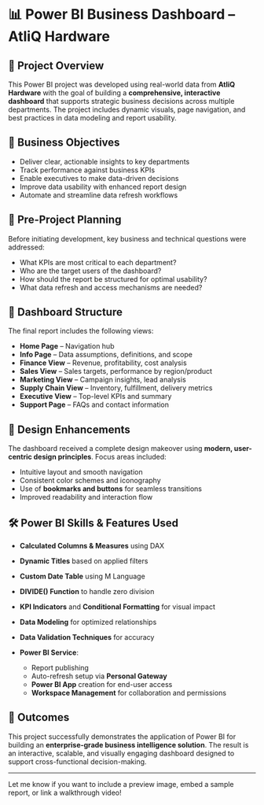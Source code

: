 # 📊 Power BI Business Dashboard – AtliQ Hardware

## 📝 Project Overview

This Power BI project was developed using real-world data from **AtliQ Hardware** with the goal of building a **comprehensive, interactive dashboard** that supports strategic business decisions across multiple departments. The project includes dynamic visuals, page navigation, and best practices in data modeling and report usability.

## 🎯 Business Objectives

* Deliver clear, actionable insights to key departments
* Track performance against business KPIs
* Enable executives to make data-driven decisions
* Improve data usability with enhanced report design
* Automate and streamline data refresh workflows

## 🧠 Pre-Project Planning

Before initiating development, key business and technical questions were addressed:

* What KPIs are most critical to each department?
* Who are the target users of the dashboard?
* How should the report be structured for optimal usability?
* What data refresh and access mechanisms are needed?

## 🧩 Dashboard Structure

The final report includes the following views:

* **Home Page** – Navigation hub
* **Info Page** – Data assumptions, definitions, and scope
* **Finance View** – Revenue, profitability, cost analysis
* **Sales View** – Sales targets, performance by region/product
* **Marketing View** – Campaign insights, lead analysis
* **Supply Chain View** – Inventory, fulfillment, delivery metrics
* **Executive View** – Top-level KPIs and summary
* **Support Page** – FAQs and contact information

## 🎨 Design Enhancements

The dashboard received a complete design makeover using **modern, user-centric design principles**. Focus areas included:

* Intuitive layout and smooth navigation
* Consistent color schemes and iconography
* Use of **bookmarks and buttons** for seamless transitions
* Improved readability and interaction flow

## 🛠️ Power BI Skills & Features Used

* **Calculated Columns & Measures** using DAX
* **Dynamic Titles** based on applied filters
* **Custom Date Table** using M Language
* **DIVIDE() Function** to handle zero division
* **KPI Indicators** and **Conditional Formatting** for visual impact
* **Data Modeling** for optimized relationships
* **Data Validation Techniques** for accuracy
* **Power BI Service**:

  * Report publishing
  * Auto-refresh setup via **Personal Gateway**
  * **Power BI App** creation for end-user access
  * **Workspace Management** for collaboration and permissions

## 🚀 Outcomes

This project successfully demonstrates the application of Power BI for building an **enterprise-grade business intelligence solution**. The result is an interactive, scalable, and visually engaging dashboard designed to support cross-functional decision-making.

---

Let me know if you want to include a preview image, embed a sample report, or link a walkthrough video!
